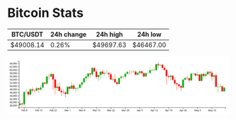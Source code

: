 # Bitcoin Stats

BTC/USDT|24h change|24h high|24h low|
|---|---|---|---|
|$49008.14|0.26%|$49697.63|$46467.00|

<img src="./chart.svg">
